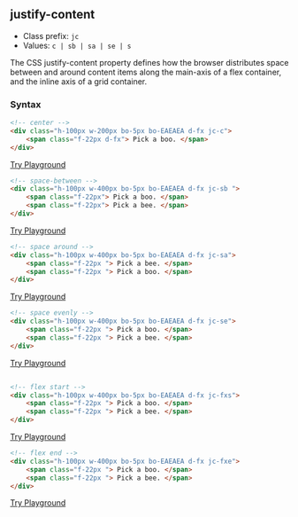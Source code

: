 ## justify-content
- Class prefix: `jc`
- Values: `c | sb | sa | se | s`

The CSS justify-content property defines how the browser distributes space between and around content items along the main-axis of a flex container, and the inline axis of a grid container.

### Syntax


```html
<!-- center -->
<div class="h-100px w-200px bo-5px bo-EAEAEA d-fx jc-c">
    <span class="f-22px d-fx"> Pick a boo. </span>
</div>
```
[Try Playground](../../../demo)

```html
<!-- space-between -->
<div class="h-100px w-400px bo-5px bo-EAEAEA d-fx jc-sb ">
    <span class="f-22px"> Pick a boo. </span>
    <span class="f-22px"> Pick a bee. </span>
</div>
```
[Try Playground](../../../demo)

```html
<!-- space around -->
<div class="h-100px w-400px bo-5px bo-EAEAEA d-fx jc-sa">
    <span class="f-22px "> Pick a bee. </span>
    <span class="f-22px "> Pick a boo. </span>
</div>
```
[Try Playground](../../../demo)

```html
<!-- space evenly -->
<div class="h-100px w-400px bo-5px bo-EAEAEA d-fx jc-se">
    <span class="f-22px "> Pick a boo. </span>
    <span class="f-22px "> Pick a bee. </span>
</div>
```
[Try Playground](../../../demo)

```html

<!-- flex start -->
<div class="h-100px w-400px bo-5px bo-EAEAEA d-fx jc-fxs">
    <span class="f-22px "> Pick a boo. </span>
    <span class="f-22px "> Pick a bee. </span>
</div>
```
[Try Playground](../../../demo)

```html
<!-- flex end -->
<div class="h-100px w-400px bo-5px bo-EAEAEA d-fx jc-fxe">
    <span class="f-22px "> Pick a boo. </span>
    <span class="f-22px "> Pick a bee. </span>
</div>
```
[Try Playground](../../../demo)
